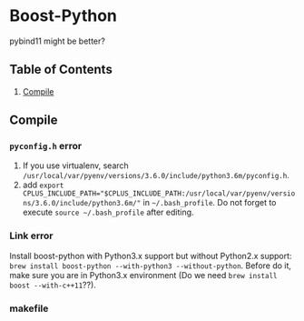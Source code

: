 # Boost-Python
pybind11 might be better?

## Table of Contents
1. [Compile](#compile)

## Compile
### `pyconfig.h` error

1. If you use virtualenv, search `/usr/local/var/pyenv/versions/3.6.0/include/python3.6m/pyconfig.h`. 
2. add `export CPLUS_INCLUDE_PATH="$CPLUS_INCLUDE_PATH:/usr/local/var/pyenv/versions/3.6.0/include/python3.6m/"` in `~/.bash_profile`. Do not forget to execute `source ~/.bash_profile` after editing.

### Link error
Install boost-python with Python3.x support but without Python2.x support: `brew install boost-python --with-python3 --without-python`. Before do it, make sure you are in Python3.x environment (Do we need `brew install boost --with-c++11`??).

### makefile
